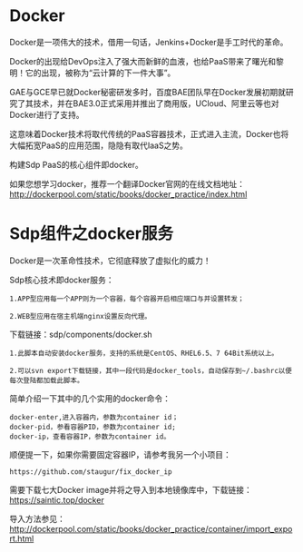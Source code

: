 # Docker

Docker是一项伟大的技术，借用一句话，Jenkins+Docker是手工时代的革命。

Docker的出现给DevOps注入了强大而新鲜的血液，也给PaaS带来了曙光和黎明！它的出现，被称为“云计算的下一件大事”。

GAE与GCE早已就Docker秘密研发多时，百度BAE团队早在Docker发展初期就研究了其技术，并在BAE3.0正式采用并推出了商用版，UCloud、阿里云等也对Docker进行了支持。

这意味着Docker技术将取代传统的PaaS容器技术，正式进入主流，Docker也将大幅拓宽PaaS的应用范围，隐隐有取代IaaS之势。

构建Sdp PaaS的核心组件即docker。


如果您想学习docker，推荐一个翻译Docker官网的在线文档地址：
http://dockerpool.com/static/books/docker_practice/index.html

# Sdp组件之docker服务

Docker是一次革命性技术，它彻底释放了虚拟化的威力！

Sdp核心技术即docker服务：

    1.APP型应用每一个APP则为一个容器，每个容器开启相应端口与并设置转发；
    
    2.WEB型应用在宿主机端nginx设置反向代理。
    


下载链接：sdp/components/docker.sh

    1.此脚本自动安装docker服务，支持的系统是CentOS、RHEL6.5、7 64Bit系统以上。

    2.可以svn export下载链接，其中一段代码是docker_tools，自动保存到~/.bashrc以便每次登陆都加载此脚本。

简单介绍一下其中的几个实用的docker命令：

    docker-enter,进入容器内，参数为container id；
    docker-pid，参看容器PID，参数为container id;
    docker-ip，查看容器IP，参数为container id。
    
顺便提一下，如果你需要固定容器IP，请参考我另一个小项目：

    https://github.com/staugur/fix_docker_ip


需要下载七大Docker image并将之导入到本地镜像库中，下载链接：https://saintic.top/docker


导入方法参见：
http://dockerpool.com/static/books/docker_practice/container/import_export.html






